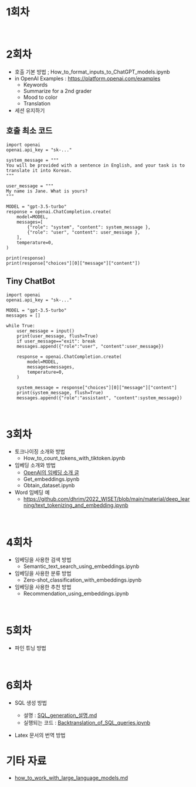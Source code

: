 # 1회차

<br>

# 2회차
- 호출 기본 방법 ; How_to_format_inputs_to_ChatGPT_models.ipynb
- in OpenAI Examples : https://platform.openai.com/examples
    - Keywords
    - Summarize for a 2nd grader
    - Mood to color
    - Translation
- 세션 유지하기

## 호출 최소 코드
```
import openai
openai.api_key = "sk-..."

system_message = """
You will be provided with a sentence in English, and your task is to translate it into Korean.
"""

user_message = """
My name is Jane. What is yours?
"""

MODEL = "gpt-3.5-turbo"
response = openai.ChatCompletion.create(
    model=MODEL,
    messages=[
        {"role": "system", "content": system_message },
        {"role": "user", "content": user_message },
    ],
    temperature=0,
)

print(response)
print(response["choices"][0]["message"]["content"])
```

## Tiny ChatBot

```
import openai
openai.api_key = "sk-..."

MODEL = "gpt-3.5-turbo"
messages = []

while True:
    user_message = input()
    print(user_message, flush=True)
    if user_message=="exit": break
    messages.append({"role":"user", "content":user_message})

    response = openai.ChatCompletion.create(
        model=MODEL,
        messages=messages,
        temperature=0,
    )

    system_message = response["choices"][0]["message"]["content"]
    print(system_message, flush=True)
    messages.append({"role":"assistant", "content":system_message})
```

<br>

# 3회차
- 토크나이징 소개와 방법
    - How_to_count_tokens_with_tiktoken.ipynb
- 임베딩 소개와 방법
    - [OpenAI의 임베딩 소개 글](https://openai.com/blog/introducing-text-and-code-embeddings)
    - Get_embeddings.ipynb
    - Obtain_dataset.ipynb
- Word 임베딩 예
    - https://github.com/dhrim/2022_WISET/blob/main/material/deep_learning/text_tokenizing_and_embedding.ipynb
<br>

# 4회차
- 임베딩을 사용한 검색 방법
    - Semantic_text_search_using_embeddings.ipynb
- 임베딩을 사용한 분류 방법
    - Zero-shot_classification_with_embeddings.ipynb
- 임베딩을 사용한 추천 방법
    - Recommendation_using_embeddings.ipynb


<br>

# 5회차
- 파인 튜닝 방법


<br>

# 6회차

- SQL 생성 방법
    - 설명 : [SQL_generation_설명.md](SQL_generation_설명.md)
    - 실행되는 코드 : [Backtranslation_of_SQL_queries.ipynb](Backtranslation_of_SQL_queries.ipynb)

- Latex 문서의 번역 방법


# 기타 자료

- [how_to_work_with_large_language_models.md](https://github.com/openai/openai-cookbook/blob/main/how_to_work_with_large_language_models.md)


